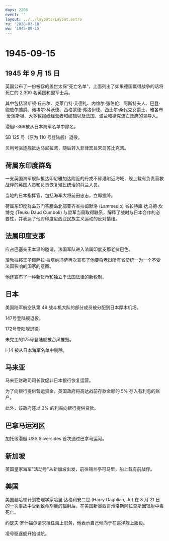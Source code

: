 ```yaml
---
days: 2206
event: ''
layout: ../../layouts/Layout.astro
ru: '2028-03-10'
ww: '1945-09-15'
---
```


# 1945-09-15

## 1945 年 9 月 15 日

英国公布了一份被俘的盖世太保"死亡名单"，上面列出了如果德国赢得战争的话将死亡的
2,300 名英国和盟军士兵。

其中包括温斯顿·丘吉尔、克莱门特·艾德礼、内维尔·张伯伦、阿斯特夫人、巴登·鲍威尔勋爵、诺埃尔·科沃德、西格蒙德·弗洛伊德、西比尔·桑代克女爵士、雅各布·爱泼斯坦、大多数报纸经营者和编辑以及法国、波兰和捷克流亡政府的领导人。

潜艇I-369被从日本海军名单中除名。

SB 125 号（原为 110 号登陆舰）退役。

贝利号驱逐舰抵达马尼拉湾，随后转入菲律宾吕宋岛苏比克湾。

## 荷属东印度群岛

一支英国海军舰队抵达印尼雅加达附近的丹戎不碌港附近海域，舰上载有负责营救战俘的英国人员和负责恢复殖民统治的荷兰人员。

当地的日本指挥官，包括海军大将前田忠志，立即投降。

荷属东印度群岛苏门答腊岛北部亚齐省拉姆默洛 (Lammeulo)
省长特库·达乌德·坎博克 (Teuku Daud Cumbok)
与盟军当局取得联系，解释了战时与日本合作的必要性，并表达了他对印度尼西亚民族主义运动的反对情绪。

## 法属印度支那

应占巴塞亲王本温的邀请，法国军队进入法属印度支那老挝巴色。

琅勃拉邦王子佩萨拉·拉塔纳冯萨再次宣布了他要将老挝所有省份统一为一个不受法国影响的国家的意图。

他还宣布了一种新货币和独立于法国法律的新税制。

## 日本

美国陆军航空队第 49 战斗机大队的部分成员被分配到日本厚木机场。

147号登陆舰退役。

172号登陆舰退役。

未完工的175号登陆舰被台风摧毁。

I-14 被从日本海军名单中剔除。

## 马来亚

马来亚财政司司长敦促非日本银行恢复运营。

为了向银行提供营运资金，英国政府将高达战前存款金额的 5%
存入有利息的账户。

此外，该政府还以 3% 的利率向银行提供贷款。

## 巴拿马运河区

加托级潜艇 USS Silversides 首次通过巴拿马运河。

## 新加坡

英国皇家海军"活动号"从新加坡出发，前往锡兰亭可马里，船上载有前战俘。

## 美国

美国曼哈顿计划物理学家哈里·达格利安二世 (Harry Daghlian, Jr.) 在 8 月 21
日的一次事故中受到致命剂量的辐射后，在美国新墨西哥州洛斯阿拉莫斯因辐射中毒死亡。

约瑟夫·罗什福尔请求担任海上职务，他表示自己倾向于在巡洋舰上服役。

凌号驱逐舰开始试航。